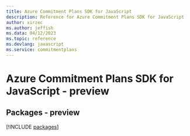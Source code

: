 ```yaml
---
title: Azure Commitment Plans SDK for JavaScript
description: Reference for Azure Commitment Plans SDK for JavaScript
author: xirzec
ms.author: jeffish
ms.data: 04/12/2023
ms.topic: reference
ms.devlang: javascript
ms.service: commitmentplans
---
```

# Azure Commitment Plans SDK for JavaScript - preview
## Packages - preview
[!INCLUDE [packages](commitment-plans-index.md)]